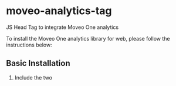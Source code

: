 # moveo-analytics-tag
JS Head Tag to integrate Moveo One analytics

To install the Moveo One analytics library for web, please follow the instructions below:

## Basic Installation

1. Include the two <script> lines at the very end of every page you want to track—just before each </body> tag. For example, on every HTML file:

```html
<!-- At the very end of the <body>, just before </body> -->
<script src="https://moveoonestorage.blob.core.windows.net/000-scripts/moveo-one-script.min.js"></script>
<script>
  // Initialize MoveoOne with their token
  const moveo = MoveoOne.init('YOUR_TOKEN_HERE');
</script>
```

### App Version Tracking

You can track your application version by setting it during initialization:

```html
<script>
  // Initialize with app version
  const moveo = MoveoOne.init('YOUR_TOKEN_HERE', {
    appVersion: '1.0.0'
  });
</script>
```

### Complete Configuration Options

```html
<script>
  const moveo = MoveoOne.init('YOUR_TOKEN_HERE', {
    appVersion: '1.0.0',        // Your app version
    locale: 'en-US',            // User locale
    test: 'false'               // Test mode flag
  });
</script>
```

## Prediction API

The MoveoOne library includes a prediction method that allows you to get real-time predictions from your trained models.

### Basic Usage

```javascript
// Initialize MoveoOne first
MoveoOne.init('YOUR_TOKEN_HERE');

// Get prediction from a model
MoveoOne.predict('your-model-id')
  .then(result => {
    if (result.success) {
      console.log('Prediction probability:', result.prediction_probability);
      console.log('Binary result:', result.prediction_binary);
    } else {
      console.log('Error:', result.message);
    }
  })
  .catch(error => {
    console.error('Unexpected error:', error);
  });
```

## Response Examples

### Success Response

```javascript
{
  success: true,
  status: 'success',
  prediction_probability: 0.85,
  prediction_binary: true
}
```

### Error Responses

#### Not Initialized
```javascript
{
  success: false,
  status: 'not_initialized',
  message: 'MoveoOne must be initialized before using predict method. Call MoveoOne.init() first.'
}
```

#### Invalid Model ID
```javascript
{
  success: false,
  status: 'invalid_model_id',
  message: 'Model ID is required and must be a non-empty string'
}
```

#### Model Loading/Validating (Pending State)
```javascript
{
  success: false,
  status: 'pending',
  message: 'Model is loading, please try again'
}
```

#### Model Not Found
```javascript
{
  success: false,
  status: 'not_found',
  message: 'Model not found or not accessible'
}
```

#### Conflict Error
```javascript
{
  success: false,
  status: 'conflict',
  message: 'Conditional event not found'
}
```

#### Server Error
```javascript
{
  success: false,
  status: 'server_error',
  message: 'Server error processing prediction request'
}
```

#### Network Error
```javascript
{
  success: false,
  status: 'network_error',
  message: 'Network error - please check your connection'
}
```

#### Timeout
```javascript
{
  success: false,
  status: 'timeout',
  message: 'Request timed out after 100 milliseconds'
}
```

## Notes

- The `predict` method is **non-blocking** and won't affect your website's performance
- All requests have a 100-millisecond timeout to prevent hanging
- The method automatically uses the current session ID from the MoveoOne instance
- **202 responses are normal pending states** - models may need time to load or validate
- The method returns a Promise, so you can use async/await or .then()/.catch()
- Check `success: true` for complete predictions (only when `status: 'success'`)
